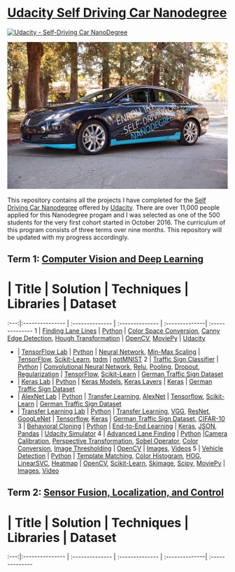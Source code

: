 # [Udacity Self Driving Car Nanodegree](https://www.udacity.com/course/self-driving-car-engineer-nanodegree--nd013) 
[![Udacity - Self-Driving Car NanoDegree](https://s3.amazonaws.com/udacity-sdc/github/shield-carnd.svg)](http://www.udacity.com/drive)


![ScreenShot](udacity_car.jpeg)

This repository contains all the projects I have completed for the [Self Driving Car Nanodegree](https://www.udacity.com/drive) offered by [Udacity](https://www.udacity.com). There are over 11,000 people applied for this Nanodegree progam and I was selected as one of the 500 students for the very first cohort started in October 2016. The curriculum of this program consists of three terms over nine months. This repository will be updated with my progress accordingly. 

## Term 1:  [Computer Vision and Deep Learning](https://medium.com/self-driving-cars/term-1-in-depth-on-udacitys-self-driving-car-curriculum-ffcf46af0c08#.nglkprlow)

  #  | Title           |  Solution       | Techniques      | Libraries      | Dataset  
:---:|:--------------- | :-------------- | :-------------- | :--------------| :--------------
1 | [Finding Lane Lines](Term1/P1_Find_Lane_Lines/) | [Python](Term1/P1_Find_Lane_Lines/P1.ipynb) | [Color Space Conversion](http://docs.opencv.org/3.1.0/de/d25/imgproc_color_conversions.html), [Canny Edge Detection](http://docs.opencv.org/trunk/da/d22/tutorial_py_canny.html), [Hough Transformation](http://docs.opencv.org/2.4/doc/tutorials/imgproc/imgtrans/hough_lines/hough_lines.html) | [OpenCV](http://opencv.org/), [MoviePy](http://zulko.github.io/moviepy/) | [Udacity](https://github.com/udacity/CarND-LaneLines-P1)
- | [TensorFlow Lab](Term1/Lab_TensorFlow/) | [Python](Term1/Lab_TensorFlow/lab.ipynb) | [Neural Network](https://en.wikipedia.org/wiki/Artificial_neural_network), [Min-Max Scaling](http://scikit-learn.org/stable/modules/generated/sklearn.preprocessing.MinMaxScaler.html) | [TensorFlow](https://www.tensorflow.org/), [Scikit-Learn](http://scikit-learn.org/), [tqdm](https://github.com/noamraph/tqdm) | [notMNIST](http://yaroslavvb.blogspot.com/2011/09/notmnist-dataset.html)
2 | [Traffic Sign Classifier](Term1/P2_Traffic_Signs/) | [Python](Term1/P2_Traffic_Signs/Traffic_Signs_Recognition.ipynb) | [Convolutional Neural Network](https://en.wikipedia.org/wiki/Convolutional_neural_network), [Relu](https://en.wikipedia.org/wiki/Rectifier_(neural_networks)), [Pooling](http://ufldl.stanford.edu/tutorial/supervised/Pooling/), [Dropout](https://www.cs.toronto.edu/~hinton/absps/JMLRdropout.pdf), [Regularization](https://en.wikipedia.org/wiki/Regularization_(mathematics)) | [TensorFlow](https://www.tensorflow.org/), [Scikit-Learn](http://scikit-learn.org/) | [German Traffic Sign Dataset](http://benchmark.ini.rub.de/?section=gtsrb&subsection=dataset)
- | [Keras Lab](Term1/Lab_Keras/) | [Python](Term1/Lab_Keras/traffic-sign-classification-with-keras.ipynb) | [Keras Models](https://keras.io/models/about-keras-models/), [Keras Layers](https://keras.io/layers/about-keras-layers/) | [Keras](https://keras.io/) | [German Traffic Sign Dataset](http://benchmark.ini.rub.de/?section=gtsrb&subsection=dataset)
- | [AlexNet Lab](Term1/Lab_AlexNet/) | [Python](Term1/Lab_AlexNet/train_feature_extraction.py) | [Transfer Learning](http://cs231n.github.io/transfer-learning/), [AlexNet](https://github.com/BVLC/caffe/tree/master/models/bvlc_alexnet) | [Tensorflow](https://www.tensorflow.org/), [Scikit-Learn](http://scikit-learn.org/) | [German Traffic Sign Dataset](http://benchmark.ini.rub.de/?section=gtsrb&subsection=dataset)
- | [Transfer Learning Lab](Term1/Lab_Transfer_Learning/) | [Python](Term1/Lab_Transfer_Learning/feature_extraction.py) | [Transfer Learning](http://cs231n.github.io/transfer-learning/), [VGG](http://www.robots.ox.ac.uk/~vgg/research/very_deep/), [ResNet](https://github.com/KaimingHe/deep-residual-networks), [GoogLeNet](https://github.com/BVLC/caffe/tree/master/models/bvlc_googlenet) | [Tensorflow](https://www.tensorflow.org/), [Keras](https://keras.io/) | [German Traffic Sign Dataset](http://benchmark.ini.rub.de/?section=gtsrb&subsection=dataset), [CIFAR-10](https://www.cs.toronto.edu/~kriz/cifar.html)
3 | [Behavioral Cloning](Term1/P3_Bahavioral_Cloning/) | [Python](Term1/P3_Bahavioral_Cloning/model.py) | [End-to-End Learning](Term1/P3_Bahavioral_Cloning/end-to-end-dl-using-px.pdf) | [Keras](https://keras.io/), [JSON](http://www.json.org/), [Pandas](http://pandas.pydata.org/) | [Udacity Simulator](https://github.com/udacity/self-driving-car-sim)
4 | [Advanced Lane Finding](Term1/P4_Advanced_Lane_Lines/) | [Python](Term1/P4_Advanced_Lane_Lines/P4.ipynb) |[Camera Calibration](http://docs.opencv.org/2.4/doc/tutorials/calib3d/camera_calibration/camera_calibration.html), [Perspective Transformation](http://docs.opencv.org/2.4/modules/imgproc/doc/geometric_transformations.html), [Sobel Operator](http://docs.opencv.org/2.4/doc/tutorials/imgproc/imgtrans/sobel_derivatives/sobel_derivatives.html), [Color Conversion](http://docs.opencv.org/3.1.0/de/d25/imgproc_color_conversions.html), [Image Thresholding](http://docs.opencv.org/trunk/d7/d4d/tutorial_py_thresholding.html) | [OpenCV](http://opencv.org/) | [Images](Term1/P4_Advanced_Lane_Lines/test_images/), [Videos](Term1/P4_Advanced_Lane_Lines/videos/)
5 | [Vehicle Detection](Term1/P5_Vehicle_Detection/) | [Python](Term1/P5_Vehicle_Detection/P5_Vehicle_Detection.ipynb) | [Template Matching](http://opencv-python-tutroals.readthedocs.io/en/latest/py_tutorials/py_imgproc/py_template_matching/py_template_matching.html), [Color Histogram](http://docs.opencv.org/trunk/d1/db7/tutorial_py_histogram_begins.html), [HOG](http://scikit-image.org/docs/dev/auto_examples/plot_hog.html), [LinearSVC](http://scikit-learn.org/stable/modules/generated/sklearn.svm.LinearSVC.html), [Heatmap](https://en.wikipedia.org/wiki/Heat_map) |  [OpenCV](http://opencv.org/), [Scikit-Learn](http://scikit-learn.org/), [Skimage](http://scikit-image.org/docs/dev/api/skimage.html), [Scipy](https://www.scipy.org/), [MoviePy](http://zulko.github.io/moviepy/) | [Images](Term1/P5_Vehicle_Detection/test_images/), [Video](Term1/P5_Vehicle_Detection/project_video.mp4)



## Term 2:  [Sensor Fusion, Localization, and Control](https://medium.com/@dsilver829/term-2-in-depth-on-udacitys-self-driving-car-curriculum-775130aae502#.sk03pvahx)

  #  | Title           |  Solution       | Techniques      | Libraries      | Dataset  
:---:|:--------------- | :-------------- | :-------------- | :--------------| :--------------
